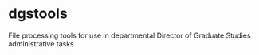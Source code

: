 # dgstools

File processing tools for use in departmental Director of Graduate Studies administrative tasks
